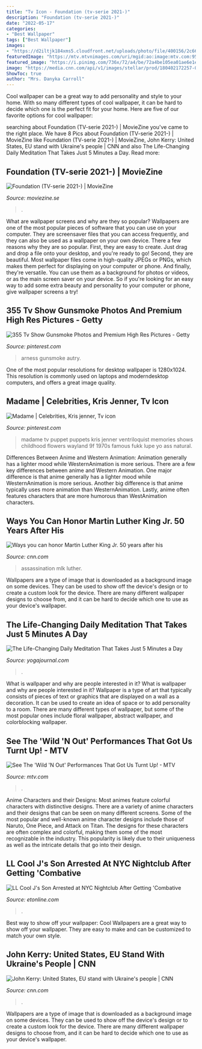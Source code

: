 ```yaml
---
title: "Tv Icon - Foundation (tv-serie 2021-)"
description: "Foundation (tv-serie 2021-)"
date: "2022-05-17"
categories:
- "Best Wallpaper"
tags: ["Best Wallpaper"]
images:
- "https://d2iltjk184xms5.cloudfront.net/uploads/photo/file/400156/2c6635aad357fe5edc72047c639509d0-foundation_ver2_xlg.jpg"
featuredImage: "https://mtv.mtvnimages.com/uri/mgid:ao:image:mtv.com:95570?quality=0.8&amp;format=jpg&amp;width=1440&amp;height=810&amp;.jpg"
featured_image: "https://i.pinimg.com/736x/72/a4/be/72a4be105ea01ae6e1ea0ed0c4b2d8eb.jpg"
image: "https://media.cnn.com/api/v1/images/stellar/prod/180402172257-06-mlk-lorraine-anniversary.jpg?q=x_3,y_270,h_1516,w_2694,c_crop/w_800"
ShowToc: true
author: "Mrs. Danyka Carroll"
---
```



Cool wallpaper can be a great way to add personality and style to your home. With so many different types of cool wallpaper, it can be hard to decide which one is the perfect fit for your home. Here are five of our favorite options for cool wallpaper: 

	

		
searching about Foundation (TV-serie 2021-) | MovieZine you've came to the right place. We have 8 Pics about Foundation (TV-serie 2021-) | MovieZine like Foundation (TV-serie 2021-) | MovieZine, John Kerry: United States, EU stand with Ukraine&#039;s people | CNN and also The Life-Changing Daily Meditation That Takes Just 5 Minutes a Day. Read more:
		
    
## Foundation (TV-serie 2021-) | MovieZine

<img loading=lazy src="https://d2iltjk184xms5.cloudfront.net/uploads/photo/file/400156/2c6635aad357fe5edc72047c639509d0-foundation_ver2_xlg.jpg" onerror="this.onerror=null;this.src='https://tse2.mm.bing.net/th?id=OIP.5HXAKfUNXfSEkyLTxeo9hAHaLH&amp;pid=15.1';" alt="Foundation (TV-serie 2021-) | MovieZine">

_Source: moviezine.se_

>. 

	

What are wallpaper screens and why are they so popular?
Wallpapers are one of the most popular pieces of software that you can use on your computer. They are screensaver files that you can access frequently, and they can also be used as a wallpaper on your own device. There a few reasons why they are so popular. First, they are easy to create. Just drag and drop a file onto your desktop, and you're ready to go! Second, they are beautiful. Most wallpaper files come in high-quality JPEGs or PNGs, which makes them perfect for displaying on your computer or phone. And finally, they're versatile. You can use them as a background for photos or videos, or as the main screen saver on your device. So if you're looking for an easy way to add some extra beauty and personality to your computer or phone, give wallpaper screens a try!

    
## 355 Tv Show Gunsmoke Photos And Premium High Res Pictures - Getty

<img loading=lazy src="https://i.pinimg.com/736x/72/a4/be/72a4be105ea01ae6e1ea0ed0c4b2d8eb.jpg" onerror="this.onerror=null;this.src='https://tse1.mm.bing.net/th?id=OIP.ehxjbArvJoj2U0DI1pwgdgAAAA&amp;pid=15.1';" alt="355 Tv Show Gunsmoke Photos and Premium High Res Pictures - Getty">

_Source: pinterest.com_

>arness gunsmoke autry. 

	

One of the most popular resolutions for desktop wallpaper is 1280x1024. This resolution is commonly used on laptops and moderndesktop computers, and offers a great image quality.

    
## Madame | Celebrities, Kris Jenner, Tv Icon

<img loading=lazy src="https://i.pinimg.com/736x/4f/81/c1/4f81c122c894770fd7185f8c97c4c57d.jpg" onerror="this.onerror=null;this.src='https://tse1.mm.bing.net/th?id=OIP.M7D379-3V3dRqx0SCGa4dAAAAA&amp;pid=15.1';" alt="Madame | Celebrities, Kris jenner, Tv icon">

_Source: pinterest.com_

>madame tv puppet puppets kris jenner ventriloquist memories shows childhood flowers wayland 9f 1970s famous fukk lupe yo ass natural. 

	

Differences Between Anime and Western Animation: Animation generally has a lighter mood while WesternAnimation is more serious.
There are a few key differences between anime and Western Animation. One major difference is that anime generally has a lighter mood while WesternAnimation is more serious. Another big difference is that anime typically uses more animation than WesternAnimation. Lastly, anime often features characters that are more humorous than WestAnimation characters.

    
## Ways You Can Honor Martin Luther King Jr. 50 Years After His

<img loading=lazy src="https://media.cnn.com/api/v1/images/stellar/prod/180402172257-06-mlk-lorraine-anniversary.jpg?q=x_3,y_270,h_1516,w_2694,c_crop/w_800" onerror="this.onerror=null;this.src='https://tse2.mm.bing.net/th?id=OIP.PZX0kxOLLKdwLiE72EItWwHaEK&amp;pid=15.1';" alt="Ways you can honor Martin Luther King Jr. 50 years after his">

_Source: cnn.com_

>assassination mlk luther. 

	

Wallpapers are a type of image that is downloaded as a background image on some devices. They can be used to show off the device's design or to create a custom look for the device. There are many different wallpaper designs to choose from, and it can be hard to decide which one to use as your device's wallpaper.

    
## The Life-Changing Daily Meditation That Takes Just 5 Minutes A Day

<img loading=lazy src="https://www.yogajournal.com/wp-content/uploads/2018/11/meditation-peace-1.jpg?resize=1024,576&amp;width=1200" onerror="this.onerror=null;this.src='https://tse4.mm.bing.net/th?id=OIP.M9WZl-TnvU76t4oUsCsVlgHaEK&amp;pid=15.1';" alt="The Life-Changing Daily Meditation That Takes Just 5 Minutes a Day">

_Source: yogajournal.com_

>. 

	

What is wallpaper and why are people interested in it?
What is wallpaper and why are people interested in it?
Wallpaper is a type of art that typically consists of pieces of text or graphics that are displayed on a wall as a decoration. It can be used to create an idea of space or to add personality to a room. There are many different types of wallpaper, but some of the most popular ones include floral wallpaper, abstract wallpaper, and colorblocking wallpaper.

    
## See The &#039;Wild &#039;N Out&#039; Performances That Got Us Turnt Up! - MTV

<img loading=lazy src="https://mtv.mtvnimages.com/uri/mgid:ao:image:mtv.com:95570?quality=0.8&amp;format=jpg&amp;width=1440&amp;height=810&amp;.jpg" onerror="this.onerror=null;this.src='https://tse2.mm.bing.net/th?id=OIP.PgNrQI-QIhgksSg0eRZKsQHaEK&amp;pid=15.1';" alt="See The &#039;Wild &#039;N Out&#039; Performances That Got Us Turnt Up! - MTV">

_Source: mtv.com_

>. 

	

Anime Characters and their Designs: Most animes feature colorful characters with distinctive designs.
There are a variety of anime characters and their designs that can be seen on many different screens. Some of the most popular and well-known anime character designs include those of Naruto, One Piece, and Attack on Titan. The designs for these characters are often complex and colorful, making them some of the most recognizable in the industry. This popularity is likely due to their uniqueness as well as the intricate details that go into their design.

    
## LL Cool J&#039;s Son Arrested At NYC Nightclub After Getting &#039;Combative

<img loading=lazy src="https://www.etonline.com/sites/default/files/styles/max_1280x720/public/images/2015-09/ll_cool_j_640.jpg?itok=r_7sLUqo" onerror="this.onerror=null;this.src='https://tse2.mm.bing.net/th?id=OIP.pgC5Qx4Sl7d3n0KqnJ9VowHaEK&amp;pid=15.1';" alt="LL Cool J&#039;s Son Arrested at NYC Nightclub After Getting &#039;Combative">

_Source: etonline.com_

>. 

	

Best way to show off your wallpaper:
Cool Wallpapers are a great way to show off your wallpaper. They are easy to make and can be customized to match your own style.

    
## John Kerry: United States, EU Stand With Ukraine&#039;s People | CNN

<img loading=lazy src="https://media.cnn.com/api/v1/images/stellar/prod/140130193030-aman-ukraine-kiev-protestor.jpg?q=x_0,y_157,h_1799,w_3199,c_crop/w_800" onerror="this.onerror=null;this.src='https://tse1.mm.bing.net/th?id=OIP.evfVZloN8UXtZ3kvNvwaLQHaEK&amp;pid=15.1';" alt="John Kerry: United States, EU stand with Ukraine&#039;s people | CNN">

_Source: cnn.com_

>. 

	

Wallpapers are a type of image that is downloaded as a background image on some devices. They can be used to show off the device's design or to create a custom look for the device. There are many different wallpaper designs to choose from, and it can be hard to decide which one to use as your device's wallpaper.

